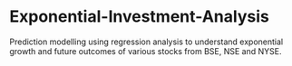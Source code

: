 # Exponential-Investment-Analysis
 Prediction modelling using regression analysis to understand exponential growth and future outcomes of various stocks from BSE, NSE and NYSE.
